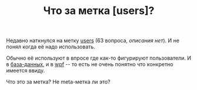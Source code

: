 ﻿---
title: "Что за метка [users]?"
se.owner.user_id: 507516
se.owner.display_name: "чистов_n"
se.owner.link: "https://ru.meta.stackoverflow.com/users/507516/%d1%87%d0%b8%d1%81%d1%82%d0%be%d0%b2-n"
se.link: "https://ru.meta.stackoverflow.com/questions/14455/%d0%a7%d1%82%d0%be-%d0%b7%d0%b0-%d0%bc%d0%b5%d1%82%d0%ba%d0%b0-users"
se.question_id: 14455
se.post_type: question
---
<p>Недавно наткнулся на метку <a href="https://ru.stackoverflow.com/questions/tagged/users" class="s-tag post-tag" title="показать вопросы с меткой [users]" aria-label="показать вопросы с меткой [users]" rel="tag" aria-labelledby="tag-users-tooltip-container" data-tag-menu-origin="Unknown">users</a> (63 вопроса, <em>описания нет</em>). И не понял когда её надо использовать.</p>
<p>Обычно её используют в впросе где как-то фигурируют пользователи. И в <a href="https://ru.stackoverflow.com/questions/tagged/%d0%b1%d0%b0%d0%b7%d0%b0-%d0%b4%d0%b0%d0%bd%d0%bd%d1%8b%d1%85" class="s-tag post-tag" title="показать вопросы с меткой [база-данных]" aria-label="показать вопросы с меткой [база-данных]" rel="tag" aria-labelledby="tag-база-данных-tooltip-container" data-tag-menu-origin="Unknown">база-данных</a>, и в <a href="https://ru.stackoverflow.com/questions/tagged/wpf" class="s-tag post-tag" title="показать вопросы с меткой [wpf]" aria-label="показать вопросы с меткой [wpf]" rel="tag" aria-labelledby="tag-wpf-tooltip-container" data-tag-menu-origin="Unknown">wpf</a> -- то есть не очень понятно что конкретно имеется ввиду.</p>
<p>Что это за метка? Не meta-метка ли это?</p>
